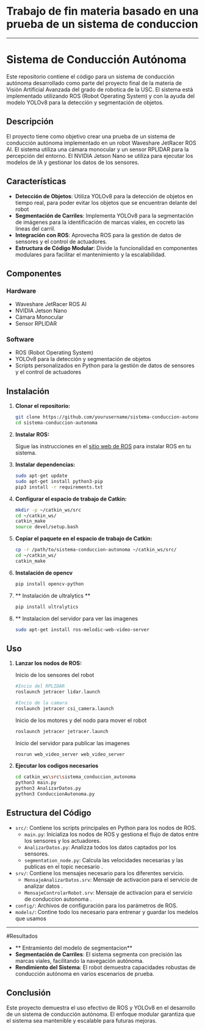 # Trabajo de fin materia basado en una prueba de un sistema de conduccion 
---

# Sistema de Conducción Autónoma

Este repositorio contiene el código para un sistema de conducción autónoma desarrollado como parte del proyecto final de la materia de Visión Artificial Avanzada del grado de robotica de la USC. El sistema está implementado utilizando ROS (Robot Operating System) y con la ayuda del modelo YOLOv8 para la detección y segmentación de objetos.

## Descripción

El proyecto tiene como objetivo crear una prueba de un sistema de conducción autónoma implementado en un robot Waveshare JetRacer ROS AI. El sistema utiliza una cámara monocular y un sensor RPLIDAR para la percepción del entorno. El NVIDIA Jetson Nano se utiliza para ejecutar los modelos de IA y gestionar los datos de los sensores.

## Características

- **Detección de Objetos**: Utiliza YOLOv8 para la detección de objetos en tiempo real, para poder evitar los objetos que se encuentran delante del robot 
- **Segmentación de Carriles**: Implementa YOLOv8 para la segmentación de imágenes para la identificación de marcas viales, en cocreto las lineas del carril.
- **Integración con ROS**: Aprovecha ROS para la gestión de datos de sensores y el control de actuadores.
- **Estructura de Código Modular**: Divide la funcionalidad en componentes modulares para facilitar el mantenimiento y la escalabilidad.

## Componentes

### Hardware

- Waveshare JetRacer ROS AI
- NVIDIA Jetson Nano
- Cámara Monocular
- Sensor RPLIDAR

### Software

- ROS (Robot Operating System)
- YOLOv8 para la detección y segmentación de objetos
- Scripts personalizados en Python para la gestión de datos de sensores y el control de actuadores

## Instalación

1. **Clonar el repositorio:**

    ```bash
    git clone https://github.com/yourusername/sistema-conduccion-autonoma.git
    cd sistema-conduccion-autonoma
    ```

2. **Instalar ROS:**

    Sigue las instrucciones en el [sitio web de ROS](http://wiki.ros.org/ROS/Installation) para instalar ROS en tu sistema.

3. **Instalar dependencias:**

    ```bash
    sudo apt-get update
    sudo apt-get install python3-pip
    pip3 install -r requirements.txt
    ```

4. **Configurar el espacio de trabajo de Catkin:**

    ```bash
    mkdir -p ~/catkin_ws/src
    cd ~/catkin_ws/
    catkin_make
    source devel/setup.bash
    ```

5. **Copiar el paquete en el espacio de trabajo de Catkin:**

    ```bash
    cp -r /path/to/sistema-conduccion-autonoma ~/catkin_ws/src/
    cd ~/catkin_ws/
    catkin_make
    ```
6. **Instalación de opencv**
   ``` bash
   pip install opencv-python
   ```
8. ** Instalación de ultralytics **
    ``` bash
    pip install ultralytics
    ```
9. ** Instalacion del servidor para ver las imagenes
   ``` bash
   sudo apt-get install ros-melodic-web-video-server
   ```
## Uso

1. **Lanzar los nodos de ROS:**

   Inicio de los sensores del robot 

    ```bash
    #Incio del RPLIDAR
    roslaunch jetracer lidar.launch

    #Incio de la camara
    roslaunch jetracer csi_camera.launch
    ```

    Inicio de los motores y del nodo para mover el robot
   ```bash
   roslaunch jetracer jetracer.launch
   ```

    Inicio del servidor para publicar las imagenes
   ```bash
   rosrun web_video_server web_video_server
   ```
   

1. **Ejecutar los codigos necesarios**

    ```bash
    cd catkin_ws\src\sistema_conduccion_autonoma
    python3 main.py
    python3 AnalizarDatos.py 
    python3 ConduccionAutonoma.py
    ```


## Estructura del Código

- `src/`: Contiene los scripts principales en Python para los nodos de ROS.
  - `main.py`: Inicializa los nodos de ROS y gestiona el flujo de datos entre los sensores y los actuadores.
  - `AnalizarDatos.py`: Analizza todos los datos captados por los sensores.
  - `segmentation_node.py`: Calcula las velocidades necesarias y las publicas en el topic necesario .
- `srv/`: Contiene los mensajes necesario para los diferentes servicio.
  - `MensajeAnalizarDatos.srv`: Mensaje de activacion para el servicio de analizar datos .
  - `MensajeControlarRobot.srv`: Mensaje de activacion para el servicio de conduccion autonoma .
- `config/`: Archivos de configuración para los parámetros de ROS.
- `models/`: Contine todo los necesario para entrenar y guardar los medelos que usamos

---
#Resultados 
- ** Entramiento del modelo de segmentacion** 
- **Segmentación de Carriles**: El sistema segmenta con precisión las marcas viales, facilitando la navegación autónoma.
- **Rendimiento del Sistema**: El robot demuestra capacidades robustas de conducción autónoma en varios escenarios de prueba.

## Conclusión

Este proyecto demuestra el uso efectivo de ROS y YOLOv8 en el desarrollo de un sistema de conducción autónoma. El enfoque modular garantiza que el sistema sea mantenible y escalable para futuras mejoras.

